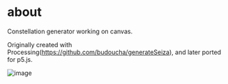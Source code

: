 # about
Constellation generator working on canvas.

Originally created with Processing(https://github.com/budoucha/generateSeiza), and later ported for p5.js.

![image](https://github.com/budoucha/seiza/assets/3964487/5d30f4d4-e13e-410a-8d3f-402823ac9093)

